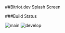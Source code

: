 ##Bitriot.dev Splash Screen

###Build Status

![main](https://github.com/andymccall/bitriotdev/actions/workflows/makefile-main.yml/badge.svg?branch=main)
![develop](https://github.com/andymccall/bitriotdev/actions/workflows/makefile-develop.yml/badge.svg?branch=develop)
